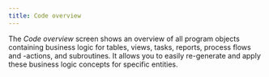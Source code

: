 ```yaml
---
title: Code overview
---
```


The *Code overview* screen shows an overview of all program objects containing business logic for tables, views, tasks, reports, process flows and -actions, and subroutines. It allows you to easily re-generate and apply these business logic concepts for specific entities.